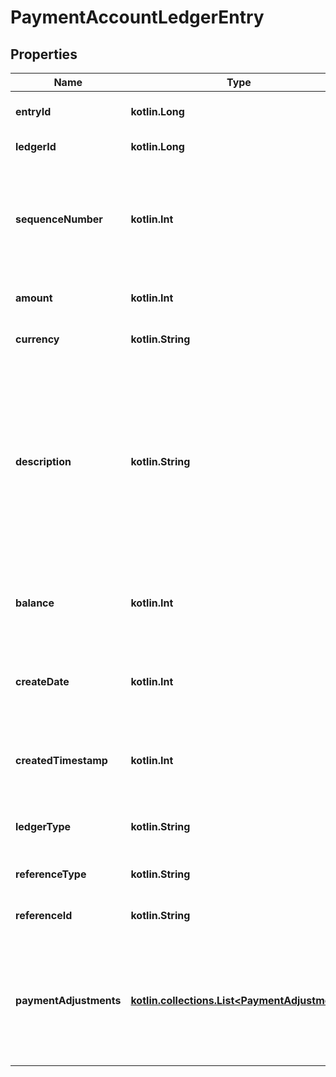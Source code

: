 
# PaymentAccountLedgerEntry

## Properties
| Name | Type | Description | Notes |
| ------------ | ------------- | ------------- | ------------- |
| **entryId** | **kotlin.Long** | The ledger entry&#39;s numeric ID. |  [optional] |
| **ledgerId** | **kotlin.Long** | The ledger&#39;s numeric ID. |  [optional] |
| **sequenceNumber** | **kotlin.Int** | The sequence allows ledger entries to be sorted chronologically. The higher the sequence, the more recent the entry. |  [optional] |
| **amount** | **kotlin.Int** | The amount of money credited to the ledger. |  [optional] |
| **currency** | **kotlin.String** | The currency of the entry on the ledger. |  [optional] |
| **description** | **kotlin.String** | Details what kind of ledger entry this is: a payment, refund, reversal of a failed refund, disbursement, returned disbursement, recoupment, miscellaneous credit, miscellaneous debit, or bill payment. |  [optional] |
| **balance** | **kotlin.Int** | The amount of money in the shop&#39;s ledger the moment after this entry was applied. |  [optional] |
| **createDate** | **kotlin.Int** | The date and time the ledger entry was created in Epoch seconds. |  [optional] |
| **createdTimestamp** | **kotlin.Int** | The date and time the ledger entry was created in Epoch seconds. |  [optional] |
| **ledgerType** | **kotlin.String** | The original reference type for the ledger entry. |  [optional] |
| **referenceType** | **kotlin.String** | The object type the ledger entry refers to. |  [optional] |
| **referenceId** | **kotlin.String** | The object id the ledger entry refers to. |  [optional] |
| **paymentAdjustments** | [**kotlin.collections.List&lt;PaymentAdjustment&gt;**](PaymentAdjustment.md) | List of refund objects on an Etsy Payments transaction. All monetary amounts are in USD pennies unless otherwise specified. |  [optional] |



